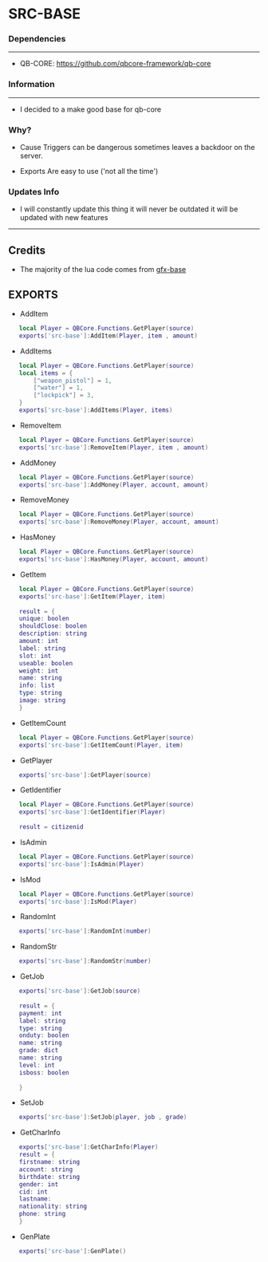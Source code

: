 # SRC-BASE

### Dependencies
***
- QB-CORE: https://github.com/qbcore-framework/qb-core
### Information
***
- I decided to a make good base for qb-core

### Why?
- Cause Triggers can be dangerous sometimes leaves a backdoor on the server.

- Exports Are easy to use ('not all the time')

### Updates Info

 - I will constantly update this thing it will never be outdated it will be updated with new features

***


## Credits
- The majority of the lua code comes from [gfx-base](https://github.com/fizzfau/gfx-base)


## EXPORTS
- AddItem
 ```lua
    local Player = QBCore.Functions.GetPlayer(source)
    exports['src-base']:AddItem(Player, item , amount)
```
- AddItems
 ```lua
    local Player = QBCore.Functions.GetPlayer(source)
    local items = {
        ["weapon_pistol"] = 1,
        ["water"] = 1,
        ["lockpick"] = 3,
    }
    exports['src-base']:AddItems(Player, items)
```
- RemoveItem
 ```lua
    local Player = QBCore.Functions.GetPlayer(source)
    exports['src-base']:RemoveItem(Player, item , amount)
```
- AddMoney
 ```lua
    local Player = QBCore.Functions.GetPlayer(source)
    exports['src-base']:AddMoney(Player, account, amount)
```
- RemoveMoney
 ```lua
    local Player = QBCore.Functions.GetPlayer(source)
    exports['src-base']:RemoveMoney(Player, account, amount)
```
- HasMoney
 ```lua
    local Player = QBCore.Functions.GetPlayer(source)
    exports['src-base']:HasMoney(Player, account, amount)
```

- GetItem
 ```lua
    local Player = QBCore.Functions.GetPlayer(source)
    exports['src-base']:GetItem(Player, item)
    
    result = {
    unique: boolen
    shouldClose: boolen
    description: string
    amount: int
    label: string
    slot: int
    useable: boolen
    weight: int
    name: string
    info: list
    type: string
    image: string
    }
```
- GetItemCount
 ```lua
    local Player = QBCore.Functions.GetPlayer(source)
    exports['src-base']:GetItemCount(Player, item)
```

- GetPlayer
 ```lua
    exports['src-base']:GetPlayer(source)
```
- GetIdentifier
 ```lua
    local Player = QBCore.Functions.GetPlayer(source)
    exports['src-base']:GetIdentifier(Player)
    
    result = citizenid
```
- IsAdmin
 ```lua
    local Player = QBCore.Functions.GetPlayer(source)
    exports['src-base']:IsAdmin(Player)
```
- IsMod
 ```lua
    local Player = QBCore.Functions.GetPlayer(source)
    exports['src-base']:IsMod(Player)
```

- RandomInt
 ```lua
    exports['src-base']:RandomInt(number)
```
- RandomStr
 ```lua
    exports['src-base']:RandomStr(number)
```


- GetJob
 ```lua
    exports['src-base']:GetJob(source)
    
    result = {
    payment: int
    label: string
    type: string
    onduty: boolen
    name: string
    grade: dict
    name: string
    level: int
    isboss: boolen
    
    }
```

- SetJob
 ```lua
    exports['src-base']:SetJob(player, job , grade)
```

- GetCharInfo
 ```lua
    exports['src-base']:GetCharInfo(Player)
    result = {
    firstname: string
    account: string
    birthdate: string 
    gender: int 
    cid: int
    lastname: 
    nationality: string
    phone: string 
    }
```

- GenPlate
 ```lua
    exports['src-base']:GenPlate()
```
